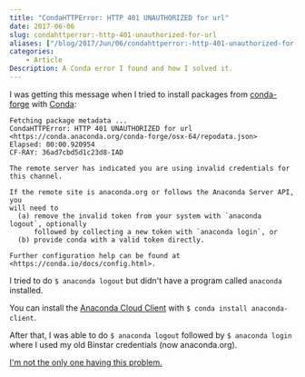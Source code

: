 ```yaml
---
title: "CondaHTTPError: HTTP 401 UNAUTHORIZED for url"
date: 2017-06-06
slug: condahttperror:-http-401-unauthorized-for-url
aliases: ["/blog/2017/Jun/06/condahttperror:-http-401-unauthorized-for-url/"]
categories:
    - Article
Description: A Conda error I found and how I solved it.
---
```


I was getting this message when I tried to install packages from [conda-forge](https://conda-forge.github.io/ "conda-forge | community driven packaging for conda") with [Conda](https://conda.io/docs/intro.html "Intro to conda &mdash; Conda documentation"):

```
Fetching package metadata ...
CondaHTTPError: HTTP 401 UNAUTHORIZED for url <https://conda.anaconda.org/conda-forge/osx-64/repodata.json>
Elapsed: 00:00.920954
CF-RAY: 36ad7cbd5d1c23d8-IAD

The remote server has indicated you are using invalid credentials for this channel.

If the remote site is anaconda.org or follows the Anaconda Server API, you
will need to
  (a) remove the invalid token from your system with `anaconda logout`, optionally
      followed by collecting a new token with `anaconda login`, or
  (b) provide conda with a valid token directly.

Further configuration help can be found at <https://conda.io/docs/config.html>.
```

I tried to do `$ anaconda logout` but didn't have a program called `anaconda` installed.

You can install the [Anaconda Cloud Client](https://docs.continuum.io/anaconda-cloud/user-guide/getting-started#cloud-install-client) with `$ conda install anaconda-client`.

After that, I was able to do `$ anaconda logout` followed by `$ anaconda login` where I used my old Binstar credentials (now anaconda.org).

[I'm not the only one having this problem.](https://github.com/conda-forge/ulmo-feedstock/issues/5)
